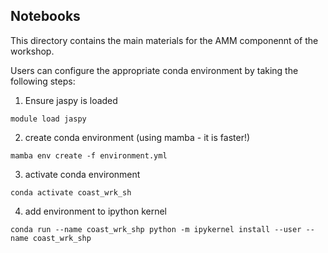 ## Notebooks

This directory contains the main materials for the AMM componennt of the 
workshop.

Users can configure the appropriate conda environment by taking the following
steps:

1) Ensure jaspy is loaded

```module load jaspy```

2) create conda environment (using mamba - it is faster!)

```mamba env create -f environment.yml```

3) activate conda environment

```conda activate coast_wrk_sh```

4) add environment to ipython kernel

```conda run --name coast_wrk_shp python -m ipykernel install --user --name coast_wrk_shp```
